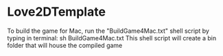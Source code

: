# Love2DTemplate
To build the game for Mac, run the "BuildGame4Mac.txt" shell script by typing in terminal:
sh BuildGame4Mac.txt
This shell script will create a bin folder that will house the compiled game
